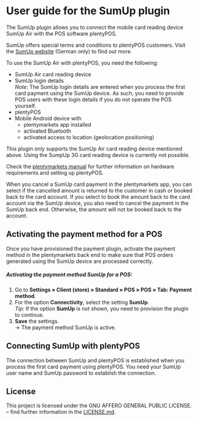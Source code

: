 # User guide for the SumUp plugin

The SumUp plugin allows you to connect the mobile card reading device SumUp Air with the POS software plentyPOS.

<div class="alert alert-success" role="alert">
    SumUp offers special terms and conditions to plentyPOS customers. Visit the <a href="https://sumup.de/plentypos/" target="_blank">SumUp website</a> (German only) to find out more.
</div>

To use the SumUp Air with plentyPOS, you need the following:

* SumUp Air card reading device
* SumUp login details<br />
*_Note:_* The SumUp login details are entered when you process the first card payment using the SumUp device. As such, you need to provide POS users with these login details if you do not operate the POS yourself.
* plentyPOS
* Mobile Android device with
    * plentymarkets app installed
    * activated Bluetooth
    * activated access to location (geolocation positioning)

<div class="alert alert-warning" role="alert">
    This plugin only supports the SumUp Air card reading device mentioned above. Using the SumpUp 3G card reading device is currently not possible.
</div>

Check the [plentymarkets manual](https://knowledge.plentymarkets.com/en/pos/integrating-plentymarkets-pos) for further information on hardware requirements and setting up plentyPOS.

<div class="alert alert-warning" role="alert">
    When you cancel a SumUp card payment in the plentymarkets app, you can select if the cancelled amount is returned to the customer in cash or booked back to the card account. If you select to book the amount back to the card account via the SumUp device, you also need to cancel the payment in the SumUp back end. Otherwise, the amount will not be booked back to the account.
</div>

<div class="container-toc"></div>

## Activating the payment method for a POS

Once you have provisioned the payment plugin, activate the payment method in the plentymarkets back end to make sure that POS orders generated using the SumUp device are processed correctly.

##### Activating the payment method SumUp for a POS:

1. Go to **Settings » Client (store) » Standard » POS » POS » Tab: Payment method**.
2. For the option **Connectivity**, select the setting **SumUp**. <br />
    *_Tip:_* If the option **SumUp** is not shown, you need to provision the plugin to continue.
3. **Save** the settings. <br />
→ The payment method SumUp is active.

## Connecting SumUp with plentyPOS

The connection between SumUp and plentyPOS is established when you process the first card payment using plentyPOS. You need your SumUp user name and SumUp password to establish the connection.

## License

This project is licensed under the GNU AFFERO GENERAL PUBLIC LICENSE. – find further information in the [LICENSE.md](https://github.com/plentymarkets/plugin-etsy/blob/master/LICENSE.md).
